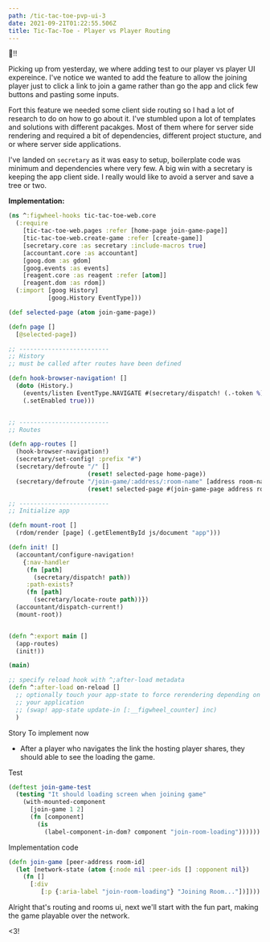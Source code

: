 ```yaml
---
path: /tic-tac-toe-pvp-ui-3
date: 2021-09-21T01:22:55.506Z
title: Tic-Tac-Toe - Player vs Player Routing 
---
```


👋!!

Picking up from yesterday, we where adding test to our player vs player UI expereince.
I've notice we wanted to add the feature to allow the joining player just to click a link to join a game rather than go
the app and click few buttons and pasting some inputs.

Fort this feature we needed some client side routing so I had a lot of research to do on how to go about it.
I've stumbled upon a lot of templates and solutions with different pacakges. Most of them where for server side rendering and 
required a bit of dependencies, different project stucture, and or where server side applications.

I've landed on `secretary` as it was easy to setup, boilerplate code was minimum and dependencies where very few.
A big win with a secretary is keeping the app client side. I really would like to avoid a server and save a tree or two.

**Implementation:**
```clojure
(ns ^:figwheel-hooks tic-tac-toe-web.core
  (:require
    [tic-tac-toe-web.pages :refer [home-page join-game-page]]
    [tic-tac-toe-web.create-game :refer [create-game]]
    [secretary.core :as secretary :include-macros true]
    [accountant.core :as accountant]
    [goog.dom :as gdom]
    [goog.events :as events]
    [reagent.core :as reagent :refer [atom]]
    [reagent.dom :as rdom])
  (:import [goog History]
           [goog.History EventType]))

(def selected-page (atom join-game-page))

(defn page []
  [@selected-page])

;; -------------------------
;; History
;; must be called after routes have been defined

(defn hook-browser-navigation! []
  (doto (History.)
    (events/listen EventType.NAVIGATE #(secretary/dispatch! (.-token %)))
    (.setEnabled true)))


;; -------------------------
;; Routes

(defn app-routes []
  (hook-browser-navigation!)
  (secretary/set-config! :prefix "#")
  (secretary/defroute "/" []
                      (reset! selected-page home-page))
  (secretary/defroute "/join-game/:address/:room-name" [address room-name]
                      (reset! selected-page #(join-game-page address room-name))))

;; -------------------------
;; Initialize app

(defn mount-root []
  (rdom/render [page] (.getElementById js/document "app")))

(defn init! []
  (accountant/configure-navigation!
    {:nav-handler
     (fn [path]
       (secretary/dispatch! path))
     :path-exists?
     (fn [path]
       (secretary/locate-route path))})
  (accountant/dispatch-current!)
  (mount-root))


(defn ^:export main []
  (app-routes)
  (init!))

(main)

;; specify reload hook with ^;after-load metadata
(defn ^:after-load on-reload []
  ;; optionally touch your app-state to force rerendering depending on
  ;; your application
  ;; (swap! app-state update-in [:__figwheel_counter] inc)
  )
```

Story To implement now
* After a player who navigates the link the hosting player shares, they should able to see the loading the game. 

Test
```clojure
(deftest join-game-test
  (testing "It should loading screen when joining game"
    (with-mounted-component
      [join-game 1 2]
      (fn [component]
        (is
          (label-component-in-dom? component "join-room-loading"))))))
```

Implementation code
```clojure
(defn join-game [peer-address room-id]
  (let [network-state (atom {:node nil :peer-ids [] :opponent nil})
    (fn []
      [:div
         [:p {:aria-label "join-room-loading"} "Joining Room..."])])))
```

Alright that's routing and rooms ui, next we'll start with the fun part, making the game playable over the network.

<3!



